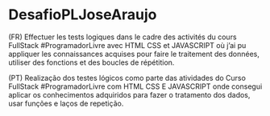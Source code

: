 # DesafioPLJoseAraujo
(FR) Effectuer les tests logiques dans le cadre des activités du cours FullStack #ProgramadorLivre avec HTML CSS et JAVASCRIPT où j’ai pu appliquer les connaissances acquises pour faire le traitement des données, utiliser des fonctions et des boucles de répétition.

(PT) Realização dos testes lógicos como parte das atividades do Curso FullStack #ProgramadorLivre com HTML CSS E JAVASCRIPT onde consegui aplicar os conhecimentos adquiridos para fazer o tratamento dos dados, usar funções e laços de repetição.

